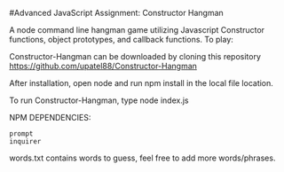 #Advanced JavaScript Assignment: Constructor Hangman

A node command line hangman game utilizing Javascript Constructor functions, object prototypes, and callback functions.
To play:


Constructor-Hangman can be downloaded by cloning this repository https://github.com/upatel88/Constructor-Hangman

After installation, open node and run npm install in the local file location.

To run Constructor-Hangman, type node index.js
	
NPM DEPENDENCIES:

	prompt
	inquirer
	
	
words.txt contains words to guess, feel free to add more words/phrases.
